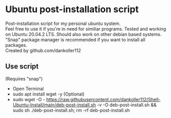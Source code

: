 # Ubuntu post-installation script 
Post-installation script for my personal ubuntu system.  
Feel free to use it if you're in need for similiar programs. Tested and working on Ubuntu 20.04.2 LTS. Should also work on other debian based systems. "Snap" package manager is recommended if you want to install all packages.  
Created by github.com/dankoller112  
  
## Use script  
(Requires "snap")
  
- Open Terminal
- sudo apt install wget -y (Optional)
- sudo wget -O - https://raw.githubusercontent.com/dankoller112/Shell-Ubuntu-Install/main/deb-post-install.sh -v -O deb-post-install.sh && sudo sh ./deb-post-install.sh; rm -rf deb-post-install.sh

